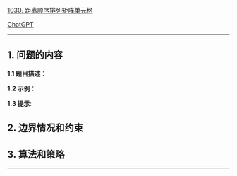 [1030. 距离顺序排列矩阵单元格](https://leetcode.cn/problems/matrix-cells-in-distance-order)

[ChatGPT](chat.openai.com)

---

## 1. 问题的内容
**1.1 题目描述**：

**1.2 示例**：

**1.3 提示**:

## 2. 边界情况和约束


## 3. 算法和策略

---

